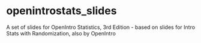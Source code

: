 # openintrostats_slides
A set of slides for OpenIntro Statistics, 3rd Edition - based on slides for Intro Stats with Randomization, also by OpenIntro
